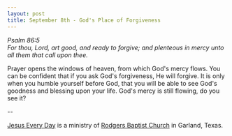 ```yaml
---
layout: post
title: September 8th - God's Place of Forgiveness
---
```


_Psalm 86:5  
For thou, Lord, art good, and ready to forgive; and plenteous in
mercy unto all them that call upon thee._

Prayer opens the windows of heaven, from which God's mercy flows.
You can be confident that if you ask God's forgiveness, He will
forgive. It is only when you humble yourself before God, that you
will be able to see God's goodness and blessing upon your life. God's
mercy is still flowing, do you see it?

 --

<a href=http://jesuseveryday.net>Jesus Every Day</a> is a ministry of <a href=http://rodgersbaptist.net>Rodgers Baptist Church</a> in Garland, Texas.
